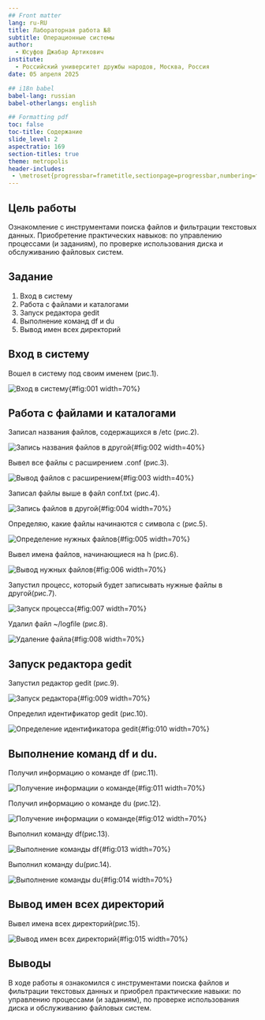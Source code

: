 ```yaml
---
## Front matter
lang: ru-RU
title: Лабораторная работа №8
subtitle: Операционные системы
author:
  - Юсуфов Джабар Артикович
institute:
  - Российский университет дружбы народов, Москва, Россия
date: 05 апреля 2025

## i18n babel
babel-lang: russian
babel-otherlangs: english

## Formatting pdf
toc: false
toc-title: Содержание
slide_level: 2
aspectratio: 169
section-titles: true
theme: metropolis
header-includes:
 - \metroset{progressbar=frametitle,sectionpage=progressbar,numbering=fraction}
---
```


## Цель работы 

Ознакомление с инструментами поиска файлов и фильтрации текстовых данных. Приобретение практических навыков: по управлению процессами (и заданиям), по проверке использования диска и обслуживанию файловых систем.

## Задание

1. Вход в систему
2. Работа с файлами и каталогами
3. Запуск редактора gedit
4. Выполнение команд df и du
5. Вывод имен всех директорий 

## Вход в систему

Вошел в систему под своим именем (рис.1).

![Вход в систему](image/1.png){#fig:001 width=70%}

## Работа с файлами и каталогами

Записал названия файлов, содержащихся в /etc (риc.2).

![Запись названия файлов в другой](image/2.png){#fig:002 width=40%}

Вывел все файлы с расширением .conf (рис.3).

![Вывод файлов с расширением](image/3.png){#fig:003 width=40%}

Записал файлы выше в файл conf.txt (рис.4).

![Запись файлов в другой](image/4.png){#fig:004 width=70%}

Определяю, какие файлы начинаются с символа с (рис.5).

![Определение нужных файлов](image/5.png){#fig:005 width=70%}

Вывел имена файлов, начинающиеся на h (рис.6).

![Вывод нужных файлов](image/6.png){#fig:006 width=70%}

Запустил процесс, который будет записывать нужные файлы в другой(рис.7).

![Запуск процесса](image/7.png){#fig:007 width=70%}

Удалил файл ~/logfile (рис.8).

![Удаление файла](image/8.png){#fig:008 width=70%}

## Запуск редактора gedit

Запустил редактор gedit (рис.9).

![Запуск редактора](image/9.png){#fig:009 width=70%}

Определил идентификатор gedit (рис.10).

![Определение идентификатора gedit](image/10.png){#fig:010 width=70%}

## Выполнение команд df и du.

Получил информацию о команде df (рис.11).

![Получение информации о команде](image/11.png){#fig:011 width=70%}

Получил информацию о команде du (рис.12).

![Получение информации о команде](image/12.png){#fig:012 width=70%}

Выполнил команду df(рис.13).

![Выполнение команды df](image/13.png){#fig:013 width=70%}

Выполнил команду du(рис.14).

![Выполнение команды du](image/14.png){#fig:014 width=70%}

## Вывод имен всех директорий 

Вывел имена всех директорий(рис.15).

![Вывод имен всех директорий](image/15.png){#fig:015 width=70%}

## Выводы

В ходе работы я ознакомился с инструментами поиска файлов и фильтрации текстовых данных и приобрел практические навыки: по управлению процессами (и заданиям), по проверке использования диска и обслуживанию файловых систем.













































